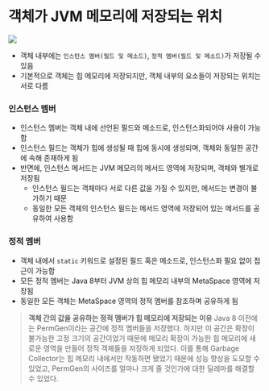 # 객체가 JVM 메모리에 저장되는 위치

![](https://blog.kakaocdn.net/dn/brvkNA/btrIPYdYwMf/C5wCqtVNLvu642vOaGyCBK/img.png)

* 객체 내부에는 `인스턴스 멤버(필드 및 메소드)`, `정적 멤버(필드 및 메소드)`가 저장될 수 있음
* 기본적으로 객체는 힙 메모리에 저장되지만, 객체 내부의 요소들이 저장되는 위치는 서로 다름

### 인스턴스 멤버
* 인스턴스 멤버는 객체 내에 선언된 필드와 메소드로, 인스턴스화되어야 사용이 가능함
* 인스턴스 필드는 객체가 힙에 생성될 때 힙에 동시에 생성되며, 객체와 동일한 공간에 속해 존재하게 됨
* 반면에, 인스턴스 메서드는 JVM 메모리의 메서드 영역에 저장되며, 객체와 별개로 저장됨
	* 인스턴스 필드는 객체마다 서로 다른 값을 가질 수 있지만, 메서드는 변경이 불가하기 때문
	* 동일한 모든 객체의 인스턴스 필드는 메서드 영역에 저장되어 있는 메서드를 공유하여 사용함

### 정적 멤버
* 객체 내에서 `static`  키워드로 설정된 필드 혹은 메소드로, 인스턴스화 필요 없이 접근이 가능함
* 모든 정적 멤버는 Java 8부터 JVM 상의 힙 메모리 내부의 MetaSpace 영역에 저장됨
* 동일한 모든 객체는 MetaSpace 영역의 정적 멤버를 참조하며 공유하게 됨

> **객체 간의 값을 공유하는 정적 멤버가 힙 메모리에 저장되는 이유**
> Java 8 이전에는 PermGen이라는 공간에 정적 멤버들을 저장했다. 하지만 이 공간은 확장이 불가능한 고정 크기의 공간이었기 때문에 메모리 확장이 가능한 힙 메모리에 새로운 영역을 만들어 정적 객체들을 저장하게 되었다. 이를 통해 Garbage Collector는 힙 메모리 내에서만 작동하면 됐었기 때문에 성능 향상을 도모할 수 있었고,  PermGen의 사이즈를 얼마나 크게 줄 것인가에 대한 딜레마를 해결할 수 있었다.